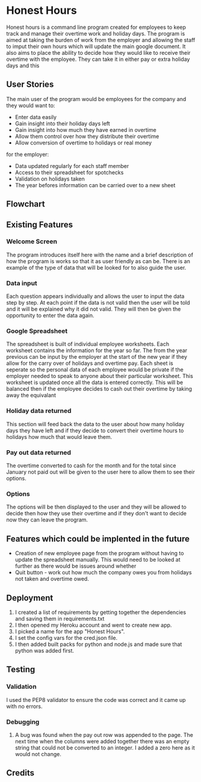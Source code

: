# Honest Hours

Honest hours is a command line program created for employees to keep track and manage their overtime work and holiday days. The program is aimed at taking the burden of work from the employer and allowing the staff to imput their own hours which will update the main google document. It also aims to place the ability to decide how they would like to receive their overtime with the employee. They can take it in either pay or extra holiday days and this

## User Stories

The main user of the program would be employees for the company and they would want to:
- Enter data easily 
- Gain insight into their holiday days left
- Gain insight into how much they have earned in overtime
- Allow them control over how they distribute their overtime
- Allow conversion of overtime to holidays or real money

for the employer:
- Data updated regularly for each staff member
- Access to their spreadsheet for spotchecks
- Validation on holidays taken
- The year befores information can be carried over to a new sheet

## Flowchart


## Existing Features

### Welcome Screen

The program introduces itself here with the name and a brief description of how the program is works so that it as user friendly as can be. There is an example of the type of data that will be looked for to also guide the user.

### Data input 

Each question appears individually and allows the user to input the data step by step. At each point if the data is not valid then the user will be told and it will be explained why it did not valid. They will then be given the opportunity to enter the data again.

### Google Spreadsheet

The spreadsheet is built of individual employee worksheets. Each worksheet contains the information for the year so far. The from the year previous can be input by the employer at the start of the new year if they allow for the carry over of holidays and overtime pay. Each sheet is seperate so the personal data of each employee would be private if the employer needed to speak to anyone about their particular worksheet. This worksheet is updated once all the data is entered correctly. This will be balanced then if the employee decides to cash out their overtime by taking away the equivalant 

### Holiday data returned

This section will feed back the data to the user about how many holiday days they have left and if they decide to convert their overtime hours to holidays how much that would leave them. 

### Pay out data returned

The overtime converted to cash for the month and for the total since January not paid out will be given to the user here to allow them to see their options.

### Options

The options will be then displayed to the user and they will be allowed to decide then how they use their overtime and if they don't want to decide now they can leave the program.


## Features which could be implented in the future

- Creation of new employee page from the program without having to update the spreadsheet manually. This would need to be looked at further as there would be issues around whether
- Quit button - work out how much the company owes you from holidays not taken and overtime owed.


## Deployment 

 1. I created a list of requirements by getting together the dependencies and saving them in requirements.txt
 2. I then opened my Heroku account and went to create new app.
 3. I picked a name for the app "Honest Hours".
 4. I set the config vars for the cred.json file.
 5. I then added built packs for python and node.js and made sure that python was added first.

## Testing
### Validation
I used the PEP8 validator to ensure the code was correct and it came up with no errors.

### Debugging

1. A bug was found when the pay out row was appended to the page. The next time when the columns were added together there was an empty string that could not be converted to an integer. I added a zero here as it would not change.


## Credits








